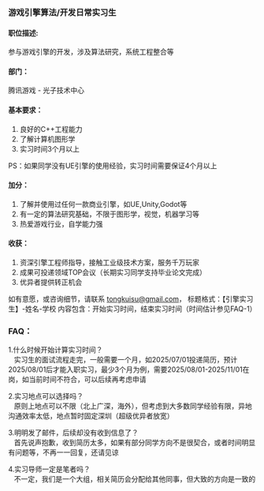 ### 游戏引擎算法/开发日常实习生


#### 职位描述:
参与游戏引擎的开发，涉及算法研究，系统工程整合等


#### 部门：
腾讯游戏 - 光子技术中心


#### 基本要求：
1. 良好的C++工程能力
2. 了解计算机图形学
3. 实习时间3个月以上
   
PS：如果同学没有UE引擎的使用经验，实习时间需要保证4个月以上


#### 加分：
1. 了解并使用过任何一款商业引擎，如UE,Unity,Godot等
2. 有一定的算法研究基础，不限于图形学，视觉，机器学习等
3. 热爱游戏行业，自学能力强


#### 收获：
1. 资深引擎工程师指导，接触工业级技术方案，服务千万玩家
2. 成果可投递领域TOP会议（长期实习同学支持毕业论文完成）
3. 优异者提供转正机会



如有意愿，或咨询细节，请联系
tongkuisu@gmail.com，
标题格式：【引擎实习生】-姓名-学校
内容包含：开始实习时间，结束实习时间（时间估计参见FAQ-1）

### FAQ：
1.什么时候开始计算实习时间？  
  &nbsp;&nbsp;&nbsp;实习生的面试流程走完，一般需要一个月，如2025/07/01投递简历，预计2025/08/01后才能入职实习，最少3个月为例，需要2025/08/01-2025/11/01在岗，如当前时间不符合，可以后续再考虑申请  
  
2.实习地点可以选择吗？  
   &nbsp;&nbsp;&nbsp;原则上地点可以不限（北上广深，海外），但考虑到大多数同学经验有限，异地沟通效率太低，地点暂时固定深圳（超级优异者放宽）
  
3.明明发了邮件，后续却没有收到信息了？  
   &nbsp;&nbsp;&nbsp;首先说声抱歉，收到简历太多，如果有部分同学方向不是很契合，或者时间明显有问题等，不再一一回复，还请见谅  
  
4.实习导师一定是笔者吗？  
   &nbsp;&nbsp;&nbsp;不一定，我们是一个大组，相关简历会分配给其他同事，但大致的方向是一致的

